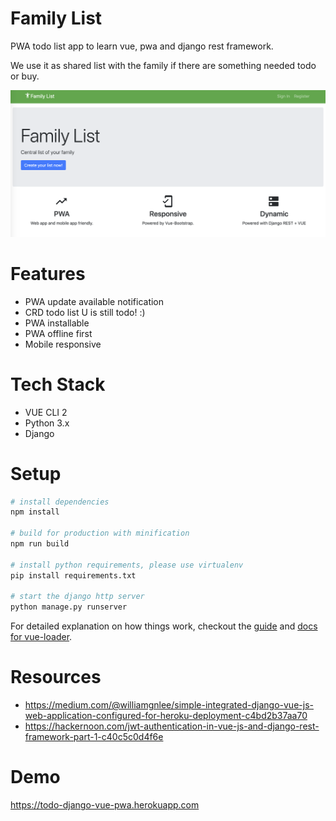 # Family List

PWA todo list app to learn vue, pwa and django rest framework.

We use it as shared list with the family if there are something needed todo or buy.

![family-list](./static/img/family_list_home.png)

# Features
- PWA update available notification
- CRD todo list U is still todo! :)
- PWA installable
- PWA offline first
- Mobile responsive

# Tech Stack
- VUE CLI 2
- Python 3.x
- Django

# Setup

``` bash
# install dependencies
npm install

# build for production with minification
npm run build

# install python requirements, please use virtualenv
pip install requirements.txt

# start the django http server
python manage.py runserver
```

For detailed explanation on how things work, checkout the [guide](http://vuejs-templates.github.io/webpack/) and [docs for vue-loader](http://vuejs.github.io/vue-loader).

# Resources
- https://medium.com/@williamgnlee/simple-integrated-django-vue-js-web-application-configured-for-heroku-deployment-c4bd2b37aa70
- https://hackernoon.com/jwt-authentication-in-vue-js-and-django-rest-framework-part-1-c40c5c0d4f6e

# Demo
https://todo-django-vue-pwa.herokuapp.com
